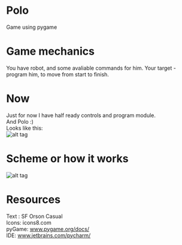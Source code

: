 # Polo
Game using pygame
# Game mechanics 
You have robot, and some avaliable commands for him. Your target - program him, to move from start to finish.
# Now
Just for now I have half ready controls and program module.   
And Polo :)   
Looks like this:  
![alt tag](https://github.com/zhufyakvv/Polo/blob/master/Demos/demo240117.gif)
# Scheme or how it works
![alt tag](http://i.imgur.com/pC527q1.png)
# Resources
Text : SF Orson Casual  
Icons: icons8.com  
pyGame: www.pygame.org/docs/  
IDE: www.jetbrains.com/pycharm/   
